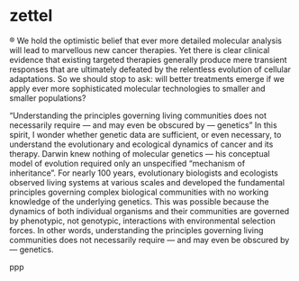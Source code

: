 # zettel

® We hold the optimistic belief that ever more detailed molecular analysis will lead to marvellous new cancer therapies. Yet there is clear clinical evidence that existing targeted therapies generally produce mere transient responses that are ultimately defeated by the relentless evolution of cellular adaptations. So we should stop to ask: will better treatments emerge if we apply ever more sophisticated molecular technologies to smaller and smaller populations?

“Understanding the principles governing living communities does not necessarily require — and may even be obscured by — genetics”
In this spirit, I wonder whether genetic data are sufficient, or even necessary, to understand the evolutionary and ecological dynamics of cancer and its therapy. Darwin knew nothing of molecular genetics — his conceptual model of evolution required only an unspecified “mechanism of inheritance”. For nearly 100 years, evolutionary biologists and ecologists observed living systems at various scales and developed the fundamental principles governing complex biological communities with no working knowledge of the underlying genetics. This was possible because the dynamics of both individual organisms and their communities are governed by phenotypic, not genotypic, interactions with environmental selection forces. In other words, understanding the principles governing living communities does not necessarily require — and may even be obscured by — genetics.

ppp
